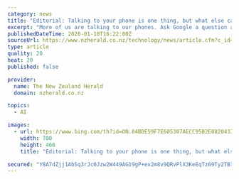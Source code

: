 ```yaml
---
category: news
title: "Editorial: Talking to your phone is one thing, but what else can we expect from Artificial Intelligence?"
excerpt: "More of us are talking to our phones. Ask Google a question and mostly you get a sensible answer. Ask it to add an appointment to your calendar simply by talking to your phone and you save a bunch of fat-fingered typos."
publishedDateTime: 2020-01-10T16:22:00Z
sourceUrl: https://www.nzherald.co.nz/technology/news/article.cfm?c_id=5&objectid=12299069
type: article
quality: 20
heat: 20
published: false

provider:
  name: The New Zealand Herald
  domain: nzherald.co.nz

topics:
  - AI

images:
  - url: https://www.bing.com/th?id=ON.84BDE59F7E605307AECC95B2E0820433
    width: 700
    height: 466
    title: "Editorial: Talking to your phone is one thing, but what else can we expect from Artificial Intelligence?"

secured: "Y8A7dZjj1Ab5q3rJc0Jzw2W449AG19gP+ex2m8v9QRvPlX3KeEqTz69Ty2TB1smffw29Aps3aAjsKrk1RB0i9ANfyiBuDniJpdN2R5lKQZqmWoCHpL4wOeeqwe7jhF9ur6ym9lSuEwuyZCMaYdTUMM4QBH3zOcUEIkzyRGUYUtwxJRjCB2jKYvusBSR58NOLS4XJlu4odCfslsHXiV6ilhC2RsqrslX3m1XsH/FlI4Ae4pfLCaXbm1keQJLJaK1BHPTjjKaV6ClyaMLWztlS1A==;yGF1zjBRea19/DoZlN7xsg=="
---
```



